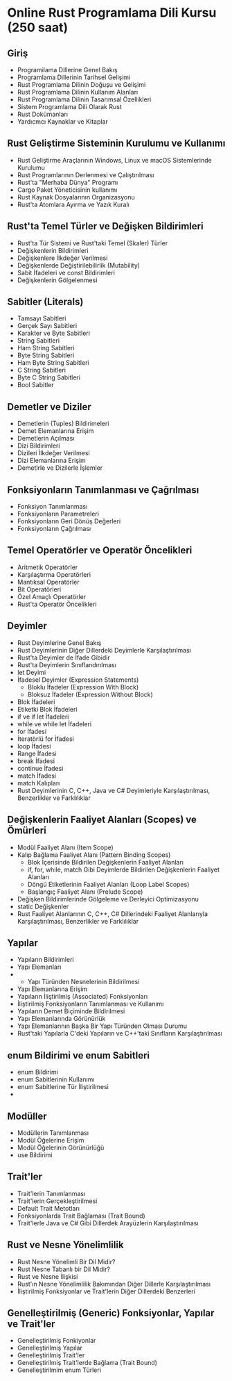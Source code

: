 # Online Rust Programlama Dili Kursu (250 saat)

## __Giriş__
+ Programilama Dillerine Genel Bakış
+ Programlama Dillerinin Tarihsel Gelişimi
+ Rust Programlama Dilinin Doğuşu ve Gelişimi
+ Rust Programlama Dilinin Kullanım Alanları
+ Rust Programlama Dilinin Tasarımsal Özellikleri
+ Sistem Programlama Dili Olarak Rust
+ Rust Dokümanları
+ Yardıcmcı Kaynaklar ve Kitaplar
  
## __Rust Geliştirme Sisteminin Kurulumu ve Kullanımı__
+ Rust Geliştirme Araçlarının Windows, Linux ve macOS Sistemlerinde Kurulumu
+ Rust Programlarının Derlenmesi ve Çalıştırılması
+ Rust'ta "Merhaba Dünya" Programı
+ Cargo Paket Yöneticisinin kullanımı
+ Rust Kaynak Dosyalarının Organizasyonu
+ Rust'ta Atomlara Ayırma ve Yazık Kuralı

## __Rust'ta Temel Türler ve Değişken Bildirimleri__
+ Rust'ta Tür Sistemi ve Rust'taki Temel (Skaler) Türler
+ Değişkenlerin Bildirimleri
+ Değişkenlere İlkdeğer Verilmesi
+ Değişkenlerde Değiştirilebilirlik (Mutability)
+ Sabit İfadeleri ve const Bildirimleri
+ Değişkenlerin Gölgelenmesi

## __Sabitler (Literals)__
+ Tamsayı Sabitleri
+ Gerçek Sayı Sabitleri
+ Karakter ve Byte Sabitleri
+ String Sabitleri
+ Ham String Sabitleri
+ Byte String Sabitleri
+ Ham Byte String Sabitleri
+ C String Sabitleri
+ Byte C String Sabitleri
+ Bool Sabitler

## __Demetler ve Diziler__
+ Demetlerin (Tuples) Bildirimeleri
+ Demet Elemanlarına Erişim
+ Demetlerin Açılması
+ Dizi Bildirimleri
+ Dizileri İlkdeğer Verilmesi
+ Dizi Elemanlarına Erişim
+ Demetlrle ve Dizilerle İşlemler
  
## __Fonksiyonların Tanımlanması ve Çağrılması__
+ Fonksiyon Tanımlanması
+ Fonksiyonların Parametreleri
+ Fonksiyonların Geri Dönüş Değerleri
+ Fonksiyonların Çağrılması

## __Temel Operatörler ve Operatör Öncelikleri__
+ Aritmetik Operatörler
+ Karşılaştırma Operatörleri
+ Mantıksal Operatörler
+ Bit Operatörleri
+ Özel Amaçlı Operatörler
+ Rust'ta Operatör Öncelikleri
  
## __Deyimler__
+ Rust Deyimlerine Genel Bakış
+ Rust Deyimlerinin Diğer Dillerdeki Deyimlerle Karşılaştırılması 
+ Rust'ta Deyimler de İfade Gibidir
+ Rust'ta Deyimlerin Sınıflandırılması
+ let Deyimi
+ İfadesel Deyimler (Expression Statements)
  + Bloklu İfadeler (Expression With Block)
  + Bloksuz İfadeler (Expression Without Block)
+ Blok İfadeleri
+ Etiketki Blok İfadeleri
+ if ve if let İfadeleri
+ while ve while let İfadeleri
+ for İfadesi
+ İteratörlü for İfadesi
+ loop İfadesi
+ Range İfadesi
+ break İfadesi
+ continue İfadesi
+ match İfadesi
+ match Kalıpları
+ Rust Deyimlerinin C, C++, Java ve C# Deyimleriyle Karşılaştırılması, Benzerlikler ve Farklılıklar

## __Değişkenlerin Faaliyet Alanları (Scopes) ve Ömürleri__ 
+ Modül Faaliyet Alanı (Item Scope)
+ Kalıp Bağlama Faaliyet Alanı (Pattern Binding Scopes)
  + Blok İçerisinde Bildirilen Değişkenlerin Faaliyet Alanları
  + if, for, while, match Gibi Deyimlerde Bildirilen Değişkenlerin Faaliyet Alanları
  + Döngü Etiketlerinin Faaliyet Alanları (Loop Label Scopes)
  + Başlangıç Faaliyet Alanı (Prelude Scope)
+ Değişken Bildirimlerinde Gölgeleme ve Derleyici Optimizasyonu
+ static Değişkenler
+ Rust Faaliyet Alanlarının C, C++, C# Dillerindeki Faaliyet Alanlarıyla Karşılaştırılması, Benzerlikler ve Farklılıklar

## __Yapılar__
+ Yapıların Bildirimleri
+ Yapı Elemanları
+ + Yapı Türünden Nesnelerinin Bildirilmesi
+ Yapı Elemanlarına Erişim
+ Yapıların İliştirilmiş (Associated) Fonksiyonları
+ İliştirilmiş Fonksiyonların Tanımlanması ve Kullanımı
+ Yapıların Demet Biçiminde Bildirilmesi
+ Yapı Elemanlarında Görünürlük
+ Yapı Elemanlarının Başka Bir Yapı Türünden Olması Durumu
+ Rust'taki Yapılarla C'deki Yapıların ve C++'taki Sınıfların Karşılaştırılması

## __enum Bildirimi ve enum Sabitleri__
+ enum Bildirimi
+ enum Sabitlerinin Kullanımı
+ enum Sabitlerine Tür İliştirilmesi
+ 

## __Modüller__
+ Modüllerin Tanımlanması
+ Modül Öğelerine Erişim
+ Modül Öğelerinin Görünürlüğü
+ use Bildirimi

## __Trait'ler__
+ Trait'lerin Tanımlanması
+ Trait'lerin Gerçekleştirilmesi
+ Default Trait Metotları
+ Fonksiyonlarda Trait Bağlaması (Trait Bound)
+ Trait'lerle Java ve C# Gibi Dillerdek Arayüzlerin Karşılaştırılması

## __Rust ve Nesne Yönelimlilik__
+ Rust Nesne Yönelimli Bir Dil Midir?
+ Rust Nesne Tabanlı bir Dil Midir?
+ Rust ve Nesne İlişkisi
+ Rust'ın Nesne Yönelimlilik Bakımından Diğer Dillerle Karşılaştırılması
+ İliştirilmiş Fonksiyonlar ve Trait'lerin Diğer Dillerdeki Benzerleri

## __Genelleştirilmiş (Generic) Fonksiyonlar, Yapılar ve Trait'ler__
+ Genelleştirilmiş Fonkiyonlar
+ Genelleştirilmiş Yapılar
+ Genelleştirilmiş Trait'ler
+ Genelleştirilmiş Trait'lerde Bağlama (Trait Bound) 
+ Genelleştirilmim enum Türleri



